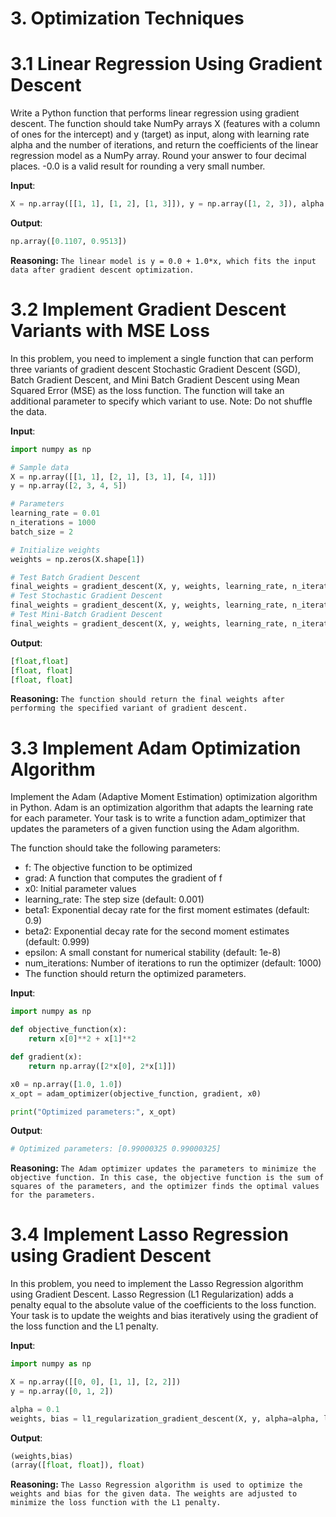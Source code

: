 # 3. Optimization Techniques

# 3.1 Linear Regression Using Gradient Descent
Write a Python function that performs linear regression using gradient descent. The function should take NumPy arrays X (features with a column of ones for the intercept) and y (target) as input, along with learning rate alpha and the number of iterations, and return the coefficients of the linear regression model as a NumPy array. Round your answer to four decimal places. -0.0 is a valid result for rounding a very small number.

**Input**:
```python
X = np.array([[1, 1], [1, 2], [1, 3]]), y = np.array([1, 2, 3]), alpha = 0.01, iterations = 1000
```

**Output**:
```python
np.array([0.1107, 0.9513])
```

**Reasoning:**
```The linear model is y = 0.0 + 1.0*x, which fits the input data after gradient descent optimization.``` 

# 3.2 Implement Gradient Descent Variants with MSE Loss
In this problem, you need to implement a single function that can perform three variants of gradient descent Stochastic Gradient Descent (SGD), Batch Gradient Descent, and Mini Batch Gradient Descent using Mean Squared Error (MSE) as the loss function. The function will take an additional parameter to specify which variant to use. Note: Do not shuffle the data.

**Input**:
```python
import numpy as np

# Sample data
X = np.array([[1, 1], [2, 1], [3, 1], [4, 1]])
y = np.array([2, 3, 4, 5])

# Parameters
learning_rate = 0.01
n_iterations = 1000
batch_size = 2

# Initialize weights
weights = np.zeros(X.shape[1])

# Test Batch Gradient Descent
final_weights = gradient_descent(X, y, weights, learning_rate, n_iterations, method='batch')
# Test Stochastic Gradient Descent
final_weights = gradient_descent(X, y, weights, learning_rate, n_iterations, method='stochastic')
# Test Mini-Batch Gradient Descent
final_weights = gradient_descent(X, y, weights, learning_rate, n_iterations, batch_size, method='mini_batch')
```

**Output**:
```python
[float,float]
[float, float]
[float, float]
```

**Reasoning:**
```The function should return the final weights after performing the specified variant of gradient descent.``` 

# 3.3 Implement Adam Optimization Algorithm

Implement the Adam (Adaptive Moment Estimation) optimization algorithm in Python. Adam is an optimization algorithm that adapts the learning rate for each parameter. Your task is to write a function adam_optimizer that updates the parameters of a given function using the Adam algorithm.

The function should take the following parameters:

- f: The objective function to be optimized
- grad: A function that computes the gradient of f
- x0: Initial parameter values
- learning_rate: The step size (default: 0.001)
- beta1: Exponential decay rate for the first moment estimates (default: 0.9)
- beta2: Exponential decay rate for the second moment estimates (default: 0.999)
- epsilon: A small constant for numerical stability (default: 1e-8)
- num_iterations: Number of iterations to run the optimizer (default: 1000)
- The function should return the optimized parameters.

**Input**:
```python
import numpy as np

def objective_function(x):
    return x[0]**2 + x[1]**2

def gradient(x):
    return np.array([2*x[0], 2*x[1]])

x0 = np.array([1.0, 1.0])
x_opt = adam_optimizer(objective_function, gradient, x0)

print("Optimized parameters:", x_opt)
```

**Output**:
```python
# Optimized parameters: [0.99000325 0.99000325]
```

**Reasoning:**
```The Adam optimizer updates the parameters to minimize the objective function. In this case, the objective function is the sum of squares of the parameters, and the optimizer finds the optimal values for the parameters.``` 

# 3.4 Implement Lasso Regression using Gradient Descent
In this problem, you need to implement the Lasso Regression algorithm using Gradient Descent. Lasso Regression (L1 Regularization) adds a penalty equal to the absolute value of the coefficients to the loss function. Your task is to update the weights and bias iteratively using the gradient of the loss function and the L1 penalty.

**Input**:
```python
import numpy as np

X = np.array([[0, 0], [1, 1], [2, 2]])
y = np.array([0, 1, 2])

alpha = 0.1
weights, bias = l1_regularization_gradient_descent(X, y, alpha=alpha, learning_rate=0.01, max_iter=1000)
```

**Output**:
```python
(weights,bias)
(array([float, float]), float)
```

**Reasoning:**
```The Lasso Regression algorithm is used to optimize the weights and bias for the given data. The weights are adjusted to minimize the loss function with the L1 penalty.``` 